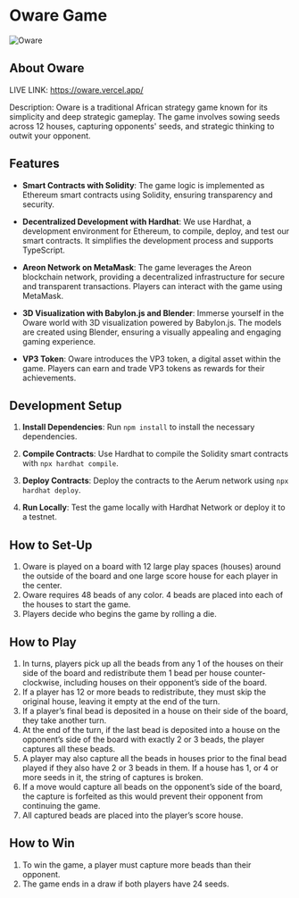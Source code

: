 # Oware Game

![Oware](https://res.cloudinary.com/duybctvku/image/upload/v1705537017/iuqrtipgfbayh9kxcwmt.jpg)

## About Oware
LIVE LINK: https://oware.vercel.app/

Description: Oware is a traditional African strategy game known for its simplicity and deep strategic gameplay. 
The game involves sowing seeds across 12 houses, capturing opponents' seeds, and strategic thinking to outwit your opponent.

## Features

- **Smart Contracts with Solidity**: The game logic is implemented as Ethereum smart contracts using Solidity, ensuring transparency and security.

- **Decentralized Development with Hardhat**: We use Hardhat, a development environment for Ethereum, to compile, deploy, and test our smart contracts. It simplifies the development process and supports TypeScript.

- **Areon Network on MetaMask**: The game leverages the Areon blockchain network, providing a decentralized infrastructure for secure and transparent transactions. Players can interact with the game using MetaMask.

- **3D Visualization with Babylon.js and Blender**: Immerse yourself in the Oware world with 3D visualization powered by Babylon.js. The models are created using Blender, ensuring a visually appealing and engaging gaming experience.

- **VP3 Token**: Oware introduces the VP3 token, a digital asset within the game. Players can earn and trade VP3 tokens as rewards for their achievements.

## Development Setup

1. **Install Dependencies**: Run `npm install` to install the necessary dependencies.

2. **Compile Contracts**: Use Hardhat to compile the Solidity smart contracts with `npx hardhat compile`.

3. **Deploy Contracts**: Deploy the contracts to the Aerum network using `npx hardhat deploy`.

4. **Run Locally**: Test the game locally with Hardhat Network or deploy it to a testnet.

## How to Set-Up
1. Oware is played on a board with 12 large play spaces (houses) around the outside of the board and one large score house for each player in the center.
2. Oware requires 48 beads of any color. 4 beads are placed into each of the houses to start the game.
3. Players decide who begins the game by rolling a die.

## How to Play
1. In turns, players pick up all the beads from any 1 of the houses on their side of the board and redistribute them 1 bead per house counter-clockwise, including houses on their opponent’s side of the board.
2. If a player has 12 or more beads to redistribute, they must skip the original house, leaving it empty at the end of the turn.
3. If a player’s final bead is deposited in a house on their side of the board, they take another turn.
4. At the end of the turn, if the last bead is deposited into a house on the opponent’s side of the board with exactly 2 or 3 beads, the player captures all these beads.
5. A player may also capture all the beads in houses prior to the final bead played if they also have 2 or 3 beads in them. If a house has 1, or 4 or more seeds in it, the string of captures is broken.
6. If a move would capture all beads on the opponent’s side of the board, the capture is forfeited as this would prevent their opponent from continuing the game.
7. All captured beads are placed into the player’s score house.

## How to Win
1. To win the game, a player must capture more beads than their opponent.
2. The game ends in a draw if both players have 24 seeds.






